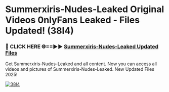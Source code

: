 # Summerxiris-Nudes-Leaked Original Videos 0nlyFans Leaked - Files Updated! (38l4)

<h3>🔴 CLICK HERE 🌐==►► <a href="https://tinyurl.com/4mcuefdz" rel="nofollow">Summerxiris-Nudes-Leaked Updated Files</a></h3>

Get Summerxiris-Nudes-Leaked and all content. Now you can access all videos and pictures of Summerxiris-Nudes-Leaked. New Updated Files 2025!

[![38l4](https://i.imgur.com/StAQSOY.gif)](https://tinyurl.com/4mcuefdz)
